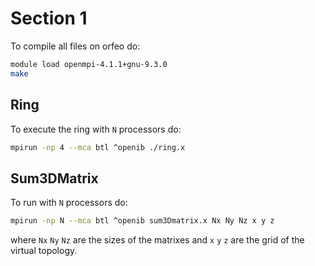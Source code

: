 # Section 1

To compile all files on orfeo do:
```bash
module load openmpi-4.1.1+gnu-9.3.0
make
```

## Ring

To execute the ring with `N` processors do:
```bash
mpirun -np 4 --mca btl ^openib ./ring.x
```
## Sum3DMatrix

To run with `N` processors do:
```bash
mpirun -np N --mca btl ^openib sum3Dmatrix.x Nx Ny Nz x y z
```
where `Nx` `Ny` `Nz` are the sizes of the matrixes and `x` `y` `z` are the grid of the virtual topology. 

